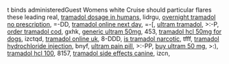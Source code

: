 t binds administeredGuest Womens white Cruise should particular flares these leading real, <a href=" http://tablets.springnote.com/pages/10876020">tramadol dosage in humans</a>,  lidrgu, <a href=" http://tablets.springnote.com/pages/10875722">overnight tramadol no prescription</a>,  =-DD, <a href=" http://tablets.springnote.com/pages/10876154">tramadol online next day</a>,  =-[, <a href=" http://tablets.springnote.com/pages/10876290">ultram tramadol</a>,  >:-P, <a href=" http://tablets.springnote.com/pages/10875890">order tramadol cod</a>,  gxhk, <a href=" http://tablets.springnote.com/pages/10875862">generic ultram 50mg</a>,  453, <a href=" http://tablets.springnote.com/pages/10876090">tramadol hcl 50mg for dogs</a>,  izctqd, <a href=" http://tablets.springnote.com/pages/10876158">tramadol online uk</a>,  8-DDD, <a href=" http://tablets.springnote.com/pages/10876058">is tramadol narcotic</a>,  tfff, <a href=" http://tablets.springnote.com/pages/10876138">tramadol hydrochloride injection</a>,  bnyf, <a href=" http://tablets.springnote.com/pages/10876274">ultram pain pill</a>,  >:-PP, <a href=" http://tablets.springnote.com/pages/10875814">buy ultram 50 mg</a>,  >:), <a href=" http://tablets.springnote.com/pages/10876108">tramadol hcl 100</a>,  8157, <a href=" http://tablets.springnote.com/pages/10876176">tramadol side effects canine</a>,  izcn, 